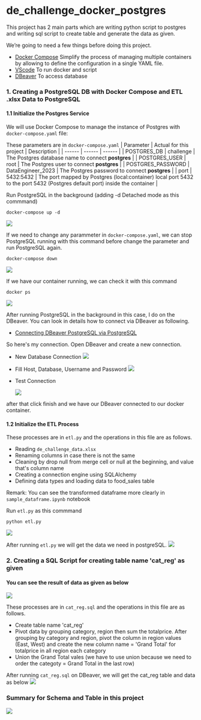 # de_challenge_docker_postgres
This project has 2 main parts which are writing python script to postgres and writing sql script to create table and generate the data as given.

We’re going to need a few things before doing this project.
- [Docker Compose](https://docs.docker.com/compose/) Simplify the process of managing multiple containers by allowing to define the configuration in a single YAML file.
- [VScode](https://code.visualstudio.com/) To run docker and script
- [DBeaver](https://dbeaver.io/) To access database

### 1. Creating a PostgreSQL DB with Docker Compose and ETL .xlsx Data to PostgreSQL
#### 1.1 Initialize the Postgres Service
We will use Docker Compose to manage the instance of Postgres with `docker-compose.yaml` file:

These parameters are in `docker-compose.yaml`
| Parameter | Actual for this project | Description |
| ------ | ------ | ------ |
| POSTGRES_DB | challenge | The Postgres database name to connect **postgres** |
| POSTGRES_USER | root | The Postgres user to connect **postgres** |
| POSTGRES_PASSWORD | DataEngineer_2023 | The Postgres password to connect **postgres** |
| port | 5432:5432 | The port mapped by Postgres (local:container) local port 5432 to the port 5432 (Postgres default port) inside the container |

Run PostgreSQL in the background (adding -d Detached mode as this commmand)
```
docker-compose up -d
```
![](pictures/docker_compose_up_d.png)

If we need to change any parammeter in `docker-compose.yaml`, we can stop PostgreSQL running with this command before change the parameter and run PostgreSQL again.
```
docker-compose down
```
![](pictures/docker_compose_down.png)

If we have our container running, we can check it with this command
```
docker ps
```
![](pictures/docker_ps.png)

After running PostgreSQL in the background in this case, I do on the DBeaver. You can look in details how to connect via DBeaver as following.
- [Connecting DBeaver PostgreSQL via PostgreSQL](https://hevodata.com/learn/dbeaver-postgresql/#Connecting_DBeaver_PostgreSQL_via_PostgreSQL_JDBC_Driver)

So here's my connection. Open DBeaver and create a new connection.

- New Database Connection
  ![](pictures/connect_database.png)
- Fill Host, Database, Username and Password
  ![](pictures/connection_settings.png)
- Test Connection

  ![](pictures/connection_test.png)

after that click finish and we have our DBeaver connected to our docker container.

#### 1.2 Initialize the ETL Process
These processes are in `etl.py` and the operations in this file are as follows.
- Reading `de_challenge_data.xlsx`
- Renaming columns in case there is not the same
- Cleaning by drop null from merge cell or null at the beginning, and value that's column name
- Creating a connection engine using SQLAlchemy
- Defining data types and loading data to food_sales table

Remark: You can see the transformed dataframe more clearly in `sample_dataframe.ipynb` notebook

Run `etl.py` as this commmand
```
python etl.py
```
![](pictures/python_etl.png)

After running `etl.py` we will get the data we need in postgreSQL.
![](pictures/food_sales_data.png)

### 2. Creating a SQL Script for creating table name 'cat_reg' as given
#### You can see the result of data as given as below
![](pictures/cat_reg_data.png)

These processes are in `cat_reg.sql` and the operations in this file are as follows.
- Create table name 'cat_reg'
- Pivot data by grouping category, region then sum the totalprice. After grouping by category and region, pivot the column in region values (East, West) and create the new column name = 'Grand Total' for totalprice in all region each category
- Union the Grand Total vales (we have to use union because we need to order the categoty = Grand Total in the last row)

After running `cat_reg.sql` on DBeaver, we will get the cat_reg table and data as below
![](pictures/cat_reg_sql.png)

### Summary for Schema and Table in this project
![](pictures/schema_and_table.png)
